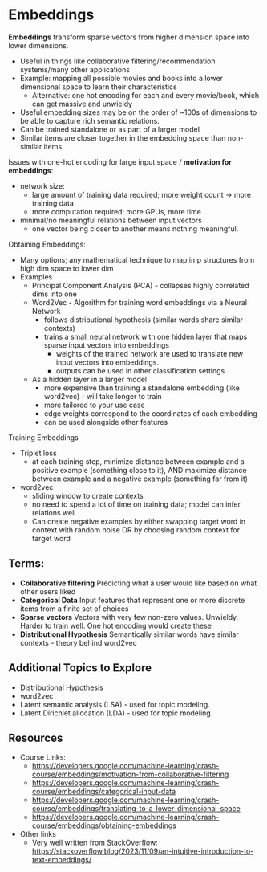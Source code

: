 # Embeddings

**Embeddings** transform sparse vectors from higher dimension space into lower dimensions. 
* Useful in things like collaborative filtering/recommendation systems/many other applications
* Example: mapping all possible movies and books into a lower dimensional space to learn their characteristics
	* Alternative: one hot encoding for each and every movie/book, which can get massive and unwieldy
* Useful embedding sizes may be on the order of ~100s of dimensions to be able to capture rich semantic relations. 
* Can be trained standalone or as part of a larger model 
* Similar items are closer together in the embedding space than non-similar items

Issues with one-hot encoding for large input space / **motivation for embeddings**:
* network size:
	* large amount of training data required; more weight count -> more training data
	* more computation required; more GPUs, more time. 
* minimal/no meaningful relations between input vectors 
	* one vector being closer to another means nothing meaningful. 

Obtaining Embeddings: 
* Many options; any mathematical technique to map imp structures from high dim space to lower dim
* Examples
	* Principal Component Analysis (PCA) - collapses highly correlated dims into one
	* Word2Vec - Algorithm for training word embeddings via a Neural Network
		* follows distributional hypothesis (similar words share similar contexts)
		* trains a small neural network with one hidden layer that maps sparse input vectors into embeddings
			* weights of the trained network are used to translate new input vectors into embeddings. 
			* outputs can be used in other classification settings 
	* As a hidden layer in a larger model
		* more expensive than training a standalone embedding (like word2vec) - will take longer to train
		* more tailored to your use case
		* edge weights correspond to the coordinates of each embedding
		* can be used alongside other features 

Training Embeddings
* Triplet loss
	* at each training step, minimize distance between example and a positive example (something close to it), AND maximize distance between example and a negative example (something far from it)
* word2vec
	* sliding window to create contexts
	* no need to spend a lot of time on training data; model can infer relations well
	* Can create negative examples by either swapping target word in context with random noise OR by choosing random context for target word
	

## Terms: 
* **Collaborative filtering** Predicting what a user would like based on what other users liked
* **Categorical Data** Input features that represent one or more discrete items from a finite set of choices
* **Sparse vectors** Vectors with very few non-zero values. Unwieldy. Harder to train well. One hot encoding would create these
* **Distributional Hypothesis** Semantically similar words have similar contexts - theory behind word2vec

## Additional Topics to Explore
* Distributional Hypothesis
* word2vec
* Latent semantic analysis (LSA) -  used for topic modeling. 
* Latent Dirichlet allocation (LDA) -  used for topic modeling. 

## Resources

* Course Links: 
	* https://developers.google.com/machine-learning/crash-course/embeddings/motivation-from-collaborative-filtering
	* https://developers.google.com/machine-learning/crash-course/embeddings/categorical-input-data
	* https://developers.google.com/machine-learning/crash-course/embeddings/translating-to-a-lower-dimensional-space
	* https://developers.google.com/machine-learning/crash-course/embeddings/obtaining-embeddings
* Other links
	* Very well written from StackOverflow: https://stackoverflow.blog/2023/11/09/an-intuitive-introduction-to-text-embeddings/
